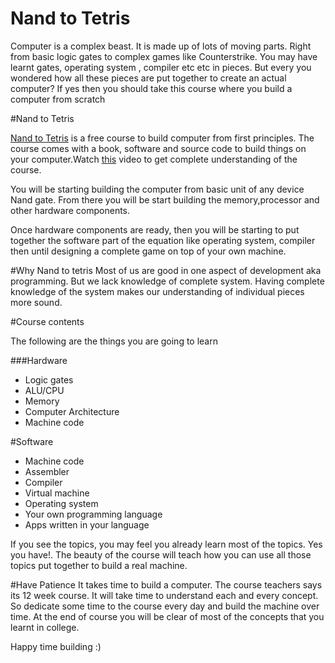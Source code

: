# Nand to Tetris
Computer is a complex beast. It is made up of lots of moving parts. Right from basic logic gates to complex games like Counterstrike. You may have learnt gates, operating system , compiler etc etc in pieces. But every you wondered how all these pieces are put together to create an actual computer? If yes then you should take this course where you build a computer from scratch

#Nand to Tetris

[Nand to Tetris](http://www.nand2tetris.org/) is a free course to build computer from first principles. The course comes with a book, software and source code to build things on your computer.Watch [this](https://www.youtube.com/watch?v=IlPj5Rg1y2w) video to get complete understanding of the course.

You will be starting building the computer from basic unit of any device Nand gate. From there you will be start building the memory,processor and other hardware components.

Once hardware components are ready, then you will be starting to put together the software part of the equation like operating system, compiler then until designing a complete game on top of your own machine.

#Why Nand to tetris
Most of us are good in one aspect of development aka programming. But we lack knowledge of complete system. Having complete knowledge of the system makes our understanding of individual pieces more sound.

#Course contents

The following are the things you are going to learn

###Hardware

* Logic gates
* ALU/CPU
* Memory
* Computer Architecture
* Machine code


#Software
 * Machine code
 * Assembler
 * Compiler
 * Virtual machine
 * Operating system
 * Your own programming language
 * Apps written in your language

If you see the topics, you may feel you already learn most of the topics. Yes you have!. The beauty of the course will teach how you can use all those topics put together to build a real machine.

#Have Patience
It takes time to build a computer. The course teachers says its 12 week course. It will take time to understand each and every concept. So dedicate some time to the course every day and build the machine over time. At the end of course you will be clear of most of the concepts that you learnt in college.

Happy time building :)







